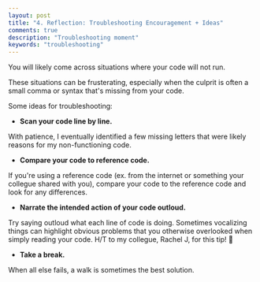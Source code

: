 ```yaml
---
layout: post
title: "4. Reflection: Troubleshooting Encouragement + Ideas"
comments: true
description: "Troubleshooting moment"
keywords: "troubleshooting"
---
```


You will likely come across situations where your code will not run.  

These situations can be frusterating, especially when the culprit is often a small comma or syntax that's missing from your code.  

Some ideas for troubleshooting: 
* **Scan your code line by line.** 

With patience, I eventually identified a few missing letters that were likely reasons for my non-functioning code.

* **Compare your code to reference code.** 

If you're using a reference code (ex. from the internet or something your collegue shared with you), compare your code to the reference code and look for any differences. 

* **Narrate the intended action of your code outloud.** 

Try saying outloud what each line of code is doing. Sometimes vocalizing things can highlight obvious problems that you otherwise overlooked when simply reading your code. H/T to my collegue, Rachel J, for this tip! 🙏

* **Take a break.**

When all else fails, a walk is sometimes the best solution. 


